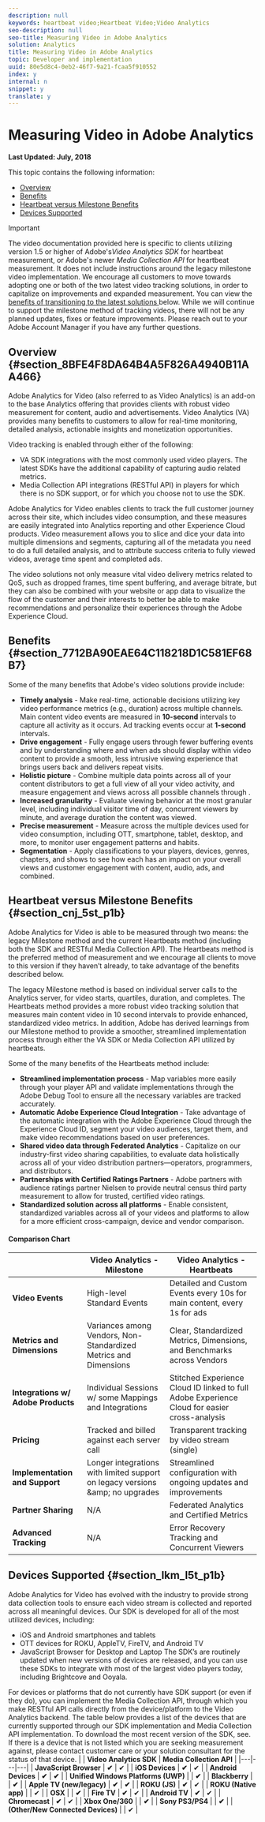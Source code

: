 ```yaml
---
description: null
keywords: heartbeat video;Heartbeat Video;Video Analytics
seo-description: null
seo-title: Measuring Video in Adobe Analytics
solution: Analytics
title: Measuring Video in Adobe Analytics
topic: Developer and implementation
uuid: 80e5d8c4-0eb2-46f7-9a21-fcaa5f910552
index: y
internal: n
snippet: y
translate: y
---
```


# Measuring Video in Adobe Analytics

**Last Updated: July, 2018** 

This topic contains the following information: 

* [ Overview ](video_overview.md#section_8BFE4F8DA64B4A5F826A4940B11AA466)
* [ Benefits ](video_overview.md#section_7712BA90EAE64C118218D1C581EF68B7)
* [ Heartbeat versus Milestone Benefits ](video_overview.md#section_cnj_5st_p1b)
* [ Devices Supported ](video_overview.md#section_lkm_l5t_p1b)

>[!IMPORTANT]
>
>The video documentation provided here is specific to clients utilizing version 1.5 or higher of Adobe's*Video Analytics SDK* for heartbeat measurement, or Adobe's newer *Media Collection API* for heartbeat measurement. It does not include instructions around the legacy milestone video implementation. We encourage all customers to move towards adopting one or both of the two latest video tracking solutions, in order to capitalize on improvements and expanded measurement. You can view the [ benefits of transitioning to the latest solutions ](video_overview.md#section_cnj_5st_p1b) below. While we will continue to support the milestone method of tracking videos, there will not be any planned updates, fixes or feature improvements. Please reach out to your Adobe Account Manager if you have any further questions. 


## Overview {#section_8BFE4F8DA64B4A5F826A4940B11AA466}

Adobe Analytics for Video (also referred to as Video Analytics) is an add-on to the base Analytics offering that provides clients with robust video measurement for content, audio and advertisements. Video Analytics (VA) provides many benefits to customers to allow for real-time monitoring, detailed analysis, actionable insights and monetization opportunities. 

Video tracking is enabled through either of the following: 


* VA SDK integrations with the most commonly used video players. The latest SDKs have the additional capability of capturing audio related metrics.
* Media Collection API integrations (RESTful API) in players for which there is no SDK support, or for which you choose not to use the SDK.


Adobe Analytics for Video enables clients to track the full customer journey across their site, which includes video consumption, and these measures are easily integrated into Analytics reporting and other Experience Cloud products. Video measurement allows you to slice and dice your data into multiple dimensions and segments, capturing all of the metadata you need to do a full detailed analysis, and to attribute success criteria to fully viewed videos, average time spent and completed ads. 

The video solutions not only measure vital video delivery metrics related to QoS, such as dropped frames, time spent buffering, and average bitrate, but they can also be combined with your website or app data to visualize the flow of the customer and their interests to better be able to make recommendations and personalize their experiences through the Adobe Experience Cloud. 

## Benefits {#section_7712BA90EAE64C118218D1C581EF68B7}

Some of the many benefits that Adobe's video solutions provide include: 

* **Timely analysis** - Make real-time, actionable decisions utilizing key video performance metrics (e.g., duration) across multiple channels. Main content video events are measured in **10-second** intervals to capture all activity as it occurs. Ad tracking events occur at **1-second** intervals.
* **Drive engagement** - Fully engage users through fewer buffering events and by understanding where and when ads should display within video content to provide a smooth, less intrusive viewing experience that brings users back and delivers repeat visits.
* **Holistic picture** - Combine multiple data points across all of your content distributors to get a full view of all your video activity, and measure engagement and views across all possible channels through [](federated-analytics.md).
* **Increased granularity** - Evaluate viewing behavior at the most granular level, including individual visitor time of day, concurrent viewers by minute, and average duration the content was viewed.
* **Precise measurement** - Measure across the multiple devices used for video consumption, including OTT, smartphone, tablet, desktop, and more, to monitor user engagement patterns and habits.
* **Segmentation** - Apply classifications to your players, devices, genres, chapters, and shows to see how each has an impact on your overall views and customer engagement with content, audio, ads, and combined.

<!-- <p>Here is how video and video ad data flow into Adobe: </p> 
<p> 
 <fig id="fig_5A574F71C807481B8E1D66335CB836F3">  
 </fig><img href="assets/how_aa_video_works.png" id="image_D3A97A67B8AF4055B6BF72F92190E18B" /> </p> -->

## Heartbeat versus Milestone Benefits {#section_cnj_5st_p1b}

Adobe Analytics for Video is able to be measured through two means: the legacy Milestone method and the current Heartbeats method (including both the SDK and RESTful Media Collection API). The Heartbeats method is the preferred method of measurement and we encourage all clients to move to this version if they haven’t already, to take advantage of the benefits described below. 

The legacy Milestone method is based on individual server calls to the Analytics server, for video starts, quartiles, duration, and completes. The Heartbeats method provides a more robust video tracking solution that measures main content video in 10 second intervals to provide enhanced, standardized video metrics. In addition, Adobe has derived learnings from our Milestone method to provide a smoother, streamlined implementation process through either the VA SDK or Media Collection API utilized by heartbeats. 

Some of the many benefits of the Heartbeats method include: 

* **Streamlined implementation process** - Map variables more easily through your player API and validate implementations through the Adobe Debug Tool to ensure all the necessary variables are tracked accurately.
* **Automatic Adobe Experience Cloud Integration** - Take advantage of the automatic integration with the Adobe Experience Cloud through the Experience Cloud ID, segment your video audiences, target them, and make video recommendations based on user preferences.
* **Shared video data through Federated Analytics** - Capitalize on our industry-first video sharing capabilities, to evaluate data holistically across all of your video distribution partners—operators, programmers, and distributors.
* **Partnerships with Certified Ratings Partners** - Adobe partners with audience ratings partner Nielsen to provide neutral census third party measurement to allow for trusted, certified video ratings.
* **Standardized solution across all platforms** - Enable consistent, standardized variables across all of your videos and platforms to allow for a more efficient cross-campaign, device and vendor comparison.


#### Comparison Chart
|  | **Video Analytics - Milestone** | **Video Analytics - Heartbeats** |
|---|---|---|
|  **Video Events** | High-level Standard Events  | Detailed and Custom Events every 10s for main content, every 1s for ads  |
|  **Metrics and Dimensions** | Variances among Vendors, Non-Standardized Metrics and Dimensions  | Clear, Standardized Metrics, Dimensions, and Benchmarks across Vendors  |
|  **Integrations w/ Adobe Products** | Individual Sessions w/ some Mappings and Integrations  | Stitched Experience Cloud ID linked to full Adobe Experience Cloud for easier cross-analysis  |
|  **Pricing** | Tracked and billed against each server call  | Transparent tracking by video stream (single)  |
|  **Implementation and Support** | Longer integrations with limited support on legacy versions &amp;amp; no upgrades  | Streamlined configuration with ongoing updates and improvements  |
|  **Partner Sharing** | N/A  | Federated Analytics and Certified Metrics  |
|  **Advanced Tracking** | N/A  | Error Recovery Tracking and Concurrent Viewers  |


## Devices Supported {#section_lkm_l5t_p1b}

Adobe Analytics for Video has evolved with the industry to provide strong data collection tools to ensure each video stream is collected and reported across all meaningful devices. Our SDK is developed for all of the most utilized devices, including: 

* iOS and Android smartphones and tablets
* OTT devices for ROKU, AppleTV, FireTV, and Android TV
* JavaScript Browser for Desktop and Laptop
The SDK’s are routinely updated when new versions of devices are released, and you can use these SDKs to integrate with most of the largest video players today, including Brightcove and Ooyala. 

For devices or platforms that do not currently have SDK support (or even if they do), you can implement the Media Collection API, through which you make RESTful API calls directly from the device/platform to the Video Analytics backend. 
The table below provides a list of the devices that are currently supported through our SDK implementation and Media Collection API implementation. To download the most recent version of the SDK, see[](c_vhl_stand-implement/c_vhl_download-sdks.md). If there is a device that is not listed which you are seeking measurement against, please contact customer care or your solution consultant for the status of that device. 
|  | **Video Analytics SDK** | **Media Collection API** |
|---|---|---|
|  **JavaScript Browser** | **✔** | ✔  |
|  **iOS Devices** | **✔** | ✔  |
|  **Android Devices** | **✔** | **✔** |
|  **Unified Windows Platforms (UWP)** | | **✔** |
|  **Blackberry** | | **✔** |
|  **Apple TV (new/legacy)** | **✔** | **✔** |
|  **ROKU (JS)** | **✔** | ✔  |
|  **ROKU (Native app)** |  | ✔  |
|  **OSX** | | **✔** |
|  **Fire TV** | **✔** | ✔  |
|  **Android TV** | **✔** | ✔  |
|  **Chromecast** | **✔** | ✔  |
|  **Xbox One/360** | | **✔** |
|  **Sony PS3/PS4** | | **✔** |
|  **(Other/New Connected Devices)** |  | ✔  |

